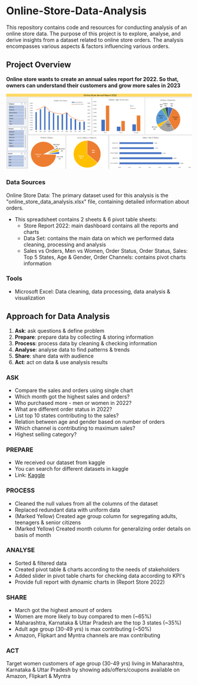 # Online-Store-Data-Analysis
This repository contains code and resources for conducting analysis of an online store data. The purpose of this project is to explore, analyse, and derive insights from a dataset related to online store orders. The analysis encompasses various aspects &amp; factors influencing various orders.

## Project Overview

**Online store wants to create an annual sales report for 2022. So that, owners can understand their customers and grow more sales in 2023**

![Dashboard](online_store_report_sc.png)

###  Data Sources

Online Store Data: The primary dataset used for this analysis is the "online_store_data_analysis.xlsx" file, containing detailed information about orders.

  - This spreadsheet contains 2 sheets & 6 pivot table sheets:
    - Store Report 2022: main dashboard contains all the reports and charts
    - Data Set: contains the main data on which we performed data cleaning, processing and analysis
    - Sales vs Orders, Men vs Women, Order Status, Order Status, Sales: Top 5 States, Age & Gender, Order Channels: contains pivot charts information

### Tools

- Microsoft Excel: Data cleaning, data processing, data analysis & visualization

## Approach for Data Analysis
1. **Ask**: ask questions & define problem
2. **Prepare**: prepare data by collecting & storing information
3. **Process**: process data by cleaning & checking information
4. **Analyse**: analyse data to find patterns & trends
5. **Share**: share data with audience
6. **Act**: act on data & use analysis results

### ASK
- Compare the sales and orders using single chart
- Which month got the highest sales and orders?
- Who purchased more - men or women in 2022?
- What are different order status in 2022?
- List top 10 states contributing to the sales?
- Relation between age and gender based on number of orders
- Which channel is contributing to maximum sales?
- Highest selling category?

### PREPARE
- We received our dataset from kaggle
- You can search for different datasets in kaggle
- Link: [Kaggle](https://www.kaggle.com/)

### PROCESS
- Cleaned the null values from all the columns of the dataset
- Replaced redundant data with uniform data
- (Marked Yellow) Created age group column for segregating adults, teenagers & senior citizens
- (Marked Yellow) Created month column for generalizing order details on basis of month

### ANALYSE
- Sorted & filtered data
- Created pivot table & charts according to the needs of stakeholders
- Added slider in pivot table charts for checking data according to KPI's
- Provide full report with dynamic charts in (Report Store 2022)

### SHARE
- March got the highest amount of orders
- Women are more likely to buy compared to men (~65%)
- Maharashtra, Karnataka & Uttar Pradesh are the top 3 states (~35%)
- Adult age group (30-49 yrs) is max contributing (~50%)
- Amazon, Flipkart and Myntra channels are max contributing

### ACT
Target women customers of age group (30-49 yrs) living in Maharashtra, Karnataka & Uttar Pradesh by showing ads/offers/coupons available on Amazon, Flipkart & Myntra
